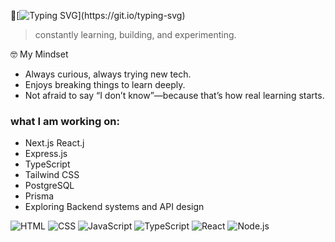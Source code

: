 👋[![Typing SVG](https://readme-typing-svg.herokuapp.com?font=Fira+Code&pause=1000&width=435&lines=Hi%2C+I+am+Ali+Raza%2C+going+to+be+a+software+engineer.+Music+fan+and+history+nerd.)](https://git.io/typing-svg)

> constantly learning, building, and experimenting.



🤓 My Mindset

- Always curious, always trying new tech.
- Enjoys breaking things to learn deeply.
- Not afraid to say “I don’t know”—because that’s how real learning starts.

### what I am working on:
- Next.js React.j
- Express.js
- TypeScript
- Tailwind CSS
- PostgreSQL
- Prisma
- Exploring Backend systems and API design




![HTML](https://img.shields.io/badge/-HTML5-E34F26?style=flat-square&logo=html5&logoColor=white)
![CSS](https://img.shields.io/badge/-CSS3-1572B6?style=flat-square&logo=css3)
![JavaScript](https://img.shields.io/badge/-JavaScript-F7DF1E?style=flat-square&logo=javascript&logoColor=black)
![TypeScript](https://img.shields.io/badge/-TypeScript-3178C6?style=flat-square&logo=typescript&logoColor=white)
![React](https://img.shields.io/badge/-React-20232A?style=flat-square&logo=react)
![Node.js](https://img.shields.io/badge/-Node.js-339933?style=flat-square&logo=node.js&logoColor=white)
